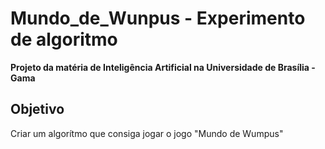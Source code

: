 # Mundo_de_Wunpus - Experimento de algoritmo

**Projeto da matéria de Inteligência Artificial na Universidade de Brasília - Gama**

## Objetivo

Criar um algorítmo que consiga jogar o jogo "Mundo de Wumpus"
